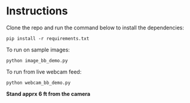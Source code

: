 # Instructions

Clone the repo and run the command below to install the dependencies:

```
pip install -r requirements.txt
```

To run on sample images:

```
python image_bb_demo.py
```

To run from live webcam feed:

```
python webcam_bb_demo.py 
```
**Stand apprx 6 ft from the camera**
